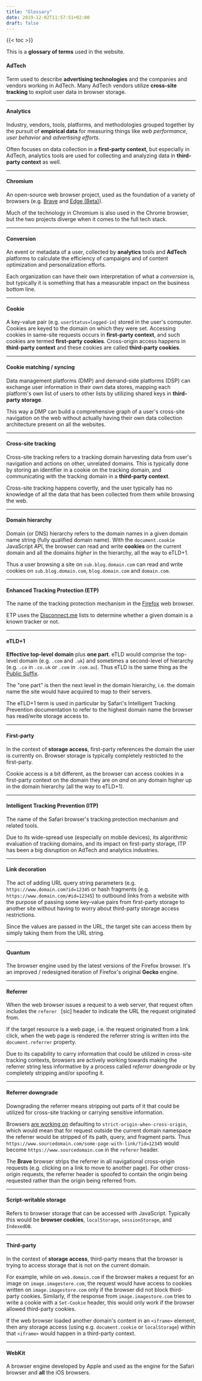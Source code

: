 ```yaml
---
title: "Glossary"
date: 2019-12-02T11:57:51+02:00
draft: false
---
```


{{< toc >}}

This is a **glossary of terms** used in the website.

#### AdTech

Term used to describe **advertising technologies** and the companies and vendors working in AdTech. Many AdTech vendors utilize **cross-site tracking** to exploit user data in browser storage.

---

#### Analytics

Industry, vendors, tools, platforms, and methodologies grouped together by the pursuit of **empirical data** for measuring things like *web performance*, *user behavior* and *advertising efforts*.

Often focuses on data collection in a **first-party context**, but especially in AdTech, analytics tools are used for collecting and analyzing data in **third-party context** as well.

---

#### Chromium

An open-source web browser project, used as the foundation of a variety of browsers (e.g. [Brave](https://brave.com/) and [Edge (Beta)](https://www.microsoftedgeinsider.com/)).

Much of the technology in Chromium is also used in the Chrome browser, but the two projects diverge when it comes to the full tech stack.

---

#### Conversion

An event or metadata of a user, collected by **analytics** tools and **AdTech** platforms to calculate the efficiency of campaigns and of content optimization and personalization efforts. 

Each organization can have their own interpretation of what a *conversion* is, but typically it is something that has a measurable impact on the business bottom line.

---

#### Cookie

A key-value pair (e.g. `userStatus=logged-in`) stored in the user's computer. Cookies are keyed to the domain on which they were set. Accessing cookies in same-site requests occurs in **first-party context**, and such cookies are termed **first-party cookies**. Cross-origin access happens in **third-party context** and these cookies are called **third-party cookies**. 

---

#### Cookie matching / syncing

Data management platforms (DMP) and demand-side platforms (DSP) can exchange user information in their own data stores, mapping each platform's own list of users to other lists by utilizing shared keys in **third-party storage**. 

This way a DMP can build a comprehensive graph of a user's cross-site navigation on the web without actually having their own data collection architecture present on all the websites.

---

#### Cross-site tracking

Cross-site tracking refers to a tracking domain harvesting data from user's navigation and actions on other, unrelated domains. This is typically done by storing an identifier in a cookie on the tracking domain, and communicating with the tracking domain in a **third-party context**.

Cross-site tracking happens covertly, and the user typically has no knowledge of all the data that has been collected from them while browsing the web.

---

#### Domain hierarchy

Domain (or DNS) hierarchy refers to the domain names in a given domain name string (fully qualified domain name). With the `document.cookie` JavaScript API, the browser can read and write **cookies** on the current domain and all the domains *higher* in the hierarchy, all the way to eTLD+1.

Thus a user browsing a site on `sub.blog.domain.com` can read and write cookies on `sub.blog.domain.com`, `blog.domain.com` and `domain.com`.

---

#### Enhanced Tracking Protection (ETP)

The name of the tracking protection mechanism in the [Firefox](/firefox/) web browser.

ETP uses the [Disconnect.me](https://disconnect.me/) lists to determine whether a given domain is a known tracker or not.

---

#### eTLD+1

**Effective top-level domain** plus **one part**. eTLD would comprise the top-level domain (e.g. `.com` and `.uk`) and sometimes a second-level of hierarchy (e.g. `.co` in `.co.uk` or `.com` in `.com.au`). Thus eTLD is the same thing as the [Public Suffix](https://publicsuffix.org/).

The "one part" is then the next level in the domain hierarchy, i.e. the domain name the site would have acquired to map to their servers. 

The eTLD+1 term is used in particular by Safari's Intelligent Tracking Prevention documentation to refer to the highest domain name the browser has read/write storage access to.

---

#### First-party

In the context of **storage access**, first-party references the domain the user is currently on. Browser storage is typically completely restricted to the first-party.

Cookie access is a bit different, as the browser can access cookies in a first-party context on the domain they are on *and* on any domain higher up in the domain hierarchy (all the way to eTLD+1).

---

#### Intelligent Tracking Prevention (ITP)

The name of the Safari browser's tracking protection mechanism and related tools.

Due to its wide-spread use (especially on mobile devices), its algorithmic evaluation of tracking domains, and its impact on first-party storage, ITP has been a big disruption on AdTech and analytics industries. 

---

#### Link decoration

The act of adding URL query string parameters (e.g. `https://www.domain.com?id=12345` or hash fragments (e.g. `https://www.domain.com/#id=12345`) to outbound links from a website with the purpose of passing some key-value pairs from first-party storage to another site without having to worry about third-party storage access restrictions.

Since the values are passed in the URL, the target site can access them by simply taking them from the URL string.

---

#### Quantum

The browser engine used by the latest versions of the Firefox browser. It's an improved / redesigned iteration of Firefox's original **Gecko** engine.

---

#### Referrer

When the web browser issues a request to a web server, that request often includes the `referer ` [sic] header to indicate the URL the request originated from.

If the target resource is a web page, i.e. the request originated from a link click, when the web page is rendered the referrer string is written into the `document.referrer` property.

Due to its capability to carry information that could be utilized in cross-site tracking contexts, browsers are actively working towards making the referrer string less informative by a process called *referrer downgrade* or by completely stripping and/or spoofing it.

---

#### Referrer downgrade

Downgrading the referrer means stripping out parts of it that could be utilized for cross-site tracking or carrying sensitive information.

Browsers [are working on](https://www.chromestatus.com/feature/6251880185331712) defaulting to `strict-origin-when-cross-origin`, which would mean that for request outside the current domain namespace the referrer would be stripped of its path, query, and fragment parts. Thus `https://www.sourcedomain.com/some-page-with-link/?id=12345` would become `https://www.sourcedomain.com` in the `referer` header.

The **Brave** browser strips the referrer in all navigational cross-origin requests (e.g. clicking on a link to move to another page). For other cross-origin requests, the referrer header is spoofed to contain the origin being requested rather than the origin being referred from.

---

#### Script-writable storage

Refers to browser storage that can be accessed with JavaScript. Typically this would be **browser cookies**, `localStorage`, `sessionStorage`, and `IndexedDB`.

---

#### Third-party

In the context of **storage access**, third-party means that the browser is trying to access storage that is not on the current domain. 

For example, while on `web.domain.com` if the browser makes a request for an image on `image.imagestore.com`, the request would have access to cookies written on `image.imagestore.com` only if the browser did not block third-party cookies. Similarly, if the response from `image.imagestore.com` tries to write a cookie with a `Set-Cookie` header, this would only work if the browser allowed third-party cookies.

If the web browser loaded another domain's content in an `<iframe>` element, then any storage access (using e.g. `document.cookie` or `localStorage`) within that `<iframe>` would happen in a third-party context.

---

#### WebKit

A browser engine developed by Apple and used as the engine for the Safari browser and **all** the iOS browsers.

